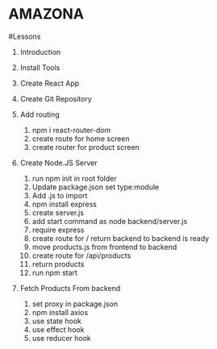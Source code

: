 # AMAZONA

#Lessons

1. Introduction
2. Install Tools
3. Create React App
4. Create Git Repository

5. Add routing

   1. npm i react-router-dom
   2. create route for home screen
   3. create router for product screen

6. Create Node.JS Server

   1. run npm init in root folder
   2. Update package.json set type:module
   3. Add .js to import
   4. npm install express
   5. create server.js
   6. add start command as node backend/server.js
   7. require express
   8. create route for / return backend to backend is ready
   9. move products.js from frontend to backend
   10. create route for /api/products
   11. return products
   12. run npm start

7. Fetch Products From backend
   1. set proxy in package.json
   2. npm install axios
   3. use state hook
   4. use effect hook
   5. use reducer hook
